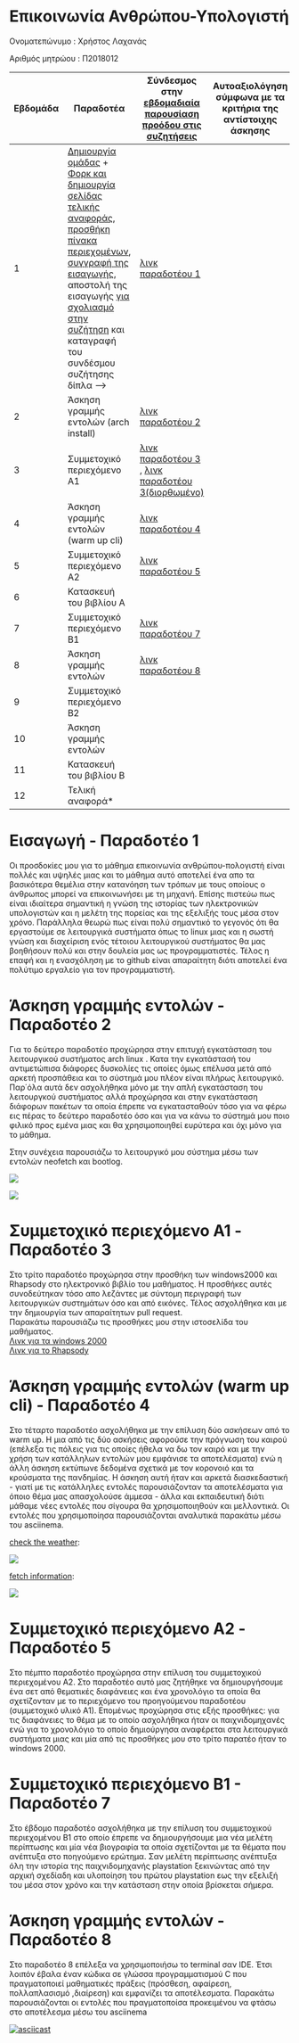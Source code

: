 # Επικοινωνία Ανθρώπου-Υπολογιστή
Ονοματεπώνυμο : Χρήστος Λαχανάς

Αριθμός μητρώου : Π2018012

| Εβδομάδα | Παραδοτέα | Σύνδεσμος στην [εβδομαδιαία παρουσίαση προόδου στις συζητήσεις](https://github.com/courses-ionio/help/discussions/categories/show-and-tell) | Αυτοαξιολόγηση σύμφωνα με τα κριτήρια της αντίστοιχης άσκησης |
| --- | --- | --- | --- |
| 1 |  [Δημιουργία ομάδας](https://github.com/courses-ionio/hci/discussions/1794) + [Φορκ και δημιουργία σελίδας τελικής αναφοράς](https://courses-ionio.github.io/help/guide/), [προσθήκη πίνακα περιεχομένων](https://raw.githubusercontent.com/courses-ionio/hci/master/README.md), [συγγραφή της εισαγωγής](https://courses-ionio.github.io/help/intro/), αποστολή της εισαγωγής [για σχολιασμό στην συζήτηση](https://github.com/courses-ionio/help/discussions/categories/show-and-tell) και καταγραφή του συνδέσμου συζήτησης δίπλα --> | [λινκ παραδοτέου 1](https://github.com/courses-ionio/help/discussions/888) | |
| 2 | Άσκηση γραμμής εντολών (arch install) |[λινκ παραδοτέου 2](https://github.com/courses-ionio/help/discussions/1163) | |
| 3 | Συμμετοχικό περιεχόμενο A1 |[λινκ παραδοτέου 3](https://github.com/courses-ionio/help/discussions/1219) , [λινκ παραδοτέου 3(διορθωμένο)](https://github.com/courses-ionio/help/discussions/1260)| |
| 4 | Άσκηση γραμμής εντολών (warm up cli) |[λινκ παραδοτέου 4](https://github.com/courses-ionio/help/discussions/1313)| |
| 5 | Συμμετοχικό περιεχόμενο A2 |[λινκ παραδοτέου 5](https://github.com/courses-ionio/help/discussions/1556) | |
| 6 | Κατασκευή του βιβλίου Α | | |
| 7 | Συμμετοχικό περιεχόμενο B1 |[λινκ παραδοτέου 7](https://github.com/courses-ionio/help/discussions/1695) | |
| 8 | Άσκηση γραμμής εντολών |[λινκ παραδοτέου 8](https://github.com/courses-ionio/help/discussions/1776) | |
| 9 | Συμμετοχικό περιεχόμενο B2 | | |
| 10 | Άσκηση γραμμής εντολών | | |
| 11 | Κατασκευή του βιβλίου Β | | |
| 12 | Τελική αναφορά* | | |

 # Εισαγωγή - Παραδοτέο 1
 Οι προσδοκίες μου για το μάθημα επικοινωνία ανθρώπου-πολογιστή είναι πολλές και υψηλές μιας και το μάθημα αυτό αποτελεί ένα απο τα βασικότερα θεμέλια 
 στην κατανόηση των τρόπων με τους οποίους ο άνθρωπος μπορεί να επικοινωνήσει με τη μηχανή. Επίσης πιστεύω πως είναι ιδιαίτερα σημαντική η γνώση της ιστορίας
 των ηλεκτρονικών υπολογιστών και η μελέτη της πορείας και της εξελιξής τους μέσα στον χρόνο.
 Παράλληλα θεωρώ πως είναι πολύ σημαντικό το γεγονός ότι θα 
 εργαστούμε σε λειτουργικά συστήματα όπως το linux μιας και η σωστή γνώση και διαχείριση ενός τέτοιου λειτουργικού συστήματος θα μας βοηθήσουν πολύ και στην
 δουλεία μας ως προγραμματιστές. Τέλος η επαφή και η ενασχόληση με το github είναι απαραίτητη διότι αποτελεί 
 ένα πολύτιμο εργαλείο για τον προγραμματιστή.

# Άσκηση γραμμής εντολών - Παραδοτέο 2
Για το δεύτερο παραδοτέο προχώρησα στην επιτυχή εγκατάσταση του λειτουργικού συστήματος arch linux . Κατα την εγκατάστασή του αντιμετώπισα διάφορες δυσκολίες τις οποίες όμως επέλυσα μετά από αρκετή προσπάθεια και το σύστημά μου πλέον είναι πλήρως λειτουργικό. Παρ΄όλα αυτά δεν ασχολήθηκα μόνο με την απλή εγκατάσταση του λειτουργκού συστήματος αλλά προχώρησα και στην εγκατάσταση διάφορων πακέτων τα οποία έπρεπε να εγκατασταθούν τόσο για να φέρω εις πέρας το δεύτερο παραδοτέο όσο και για να κάνω το σύστημά μου ποιο φιλικό προς εμένα μιας και θα χρησιμοποιηθεί ευρύτερα και όχι μόνο για το μάθημα.

Στην συνέχεια παρουσιάζω το λειτουργικό μου σύστημα μέσω των εντολών neofetch και bootlog.

<a href="https://asciinema.org/a/kD3Ai7UQdS3VNRlAbrnjYx6ik" target="_blank"><img src="https://asciinema.org/a/kD3Ai7UQdS3VNRlAbrnjYx6ik.svg" /></a>

<a href="https://asciinema.org/a/n6zjtWyjE8VvcvdpVxEWyyKwH" target="_blank"><img src="https://asciinema.org/a/n6zjtWyjE8VvcvdpVxEWyyKwH.svg" /></a>

# Συμμετοχικό περιεχόμενο A1 - Παραδοτέο 3
Στο τρίτο παραδοτέο προχώρησα στην προσθήκη των windows2000 και Rhapsody στο ηλεκτρονικό βιβλίο του μαθήματος.
Η προσθήκες αυτές συνοδεύτηκαν τόσο απο λεζάντες με σύντομη περιγραφή των λειτουργικών συστημάτων όσο και από εικόνες.
Τέλος ασχολήθηκα και με την δημιουργία των απαραίτητων pull request.                                                                         
Παρακάτω παρουσιάζω τις προσθήκες μου στην ιστοσελίδα του μαθήματος.                                                         
[Λινκ για τα windows 2000](https://invicta-team-project.netlify.app/gallery/windows2000/?fbclid=IwAR21nAZ0z5TGrG01HGQd6KZMi4K39fSPNmHjRgy0Au-3hfy15K4cz7iwXqw)      
[Λινκ για το Rhapsody](https://invicta-team-project.netlify.app/gallery/rhapsody/?fbclid=IwAR2OyJ0U6biAgMvWZFGMzm9AF_xbRyOL0HhhqeJedcXKcqWOgbFz1BmFB4E)

# Άσκηση γραμμής εντολών (warm up cli) - Παραδοτέο 4
Στο τέταρτο παραδοτέο ασχολήθηκα με την επίλυση δύο ασκήσεων από το warm up. Η μια από τις δύο ασκήσεις αφορούσε την πρόγνωση του καιρού (επέλεξα τις πόλεις για τις οποίες ήθελα να δω τον καιρό και με την χρήση των κατάλληλων εντολών μου εμφάνισε τα αποτελέσματα) ενώ η άλλη άσκηση εκτύπωνε δεδομένα σχετικά με τον κορονοιό και τα κρούσματα της πανδημίας. Η άσκηση αυτή ήταν και αρκετά διασκεδαστική - γιατί με τις κατάλληλες εντολές παρουσιάζονταν τα αποτελέσματα για όποιο θέμα μας απασχολούσε άμμεσα - άλλα και εκπαιδευτική διότι μάθαμε νέες εντολές που σίγουρα θα χρησιμοποιηθούν και μελλοντικά. Οι εντολές που χρησιμοποίησα παρουσιάζονται αναλυτικά παρακάτω μέσω του asciinema.

[check the weather](https://github.com/chubin/wttr.in):

<a href="https://asciinema.org/a/e59zjFMIoWl39gBT0udJo6VUy" target="_blank"><img src="https://asciinema.org/a/e59zjFMIoWl39gBT0udJo6VUy.svg" /></a>

[fetch information](https://github.com/chubin/awesome-console-services):

<a href="https://asciinema.org/a/PSkj8rLP6ujJR5XzNgHUemYy8" target="_blank"><img src="https://asciinema.org/a/PSkj8rLP6ujJR5XzNgHUemYy8.svg" /></a>

# Συμμετοχικό περιεχόμενο A2 - Παραδοτέο 5
Στο πέμπτο παραδοτέο προχώρησα στην επίλυση του συμμετοχικού περιεχομένου Α2. Στο παραδοτέο αυτό μας ζητήθηκε να δημιουργήσουμε ένα σετ από θεματικές διαφάνειες και ένα χρονολόγιο τα οποία θα σχετίζονταν με το περιεχόμενο του προηγούμενου παραδοτέου (συμμετοχικό υλικό Α1). Επομένως προχώρησα στις εξής προσθήκες: για τις διαφάνειες το θέμα με το οποίο ασχολήθηκα ήταν οι παιχνιδομηχανές ενώ για το χρονολόγιο το οποίο δημιούργησα αναφέρεται στα λειτουργικά συστήματα μιας και μία από τις προσθήκες μου στο τρίτο παρατέο ήταν το windows 2000.

# Συμμετοχικό περιεχόμενο Β1 - Παραδοτέο 7
Στο έβδομο παραδοτέο ασχολήθηκα με την επίλυση του συμμετοχικού περιεχομένου Β1 στο οποίο έπρεπε να δημιουργήσουμε μια νέα μελέτη περίπτωσης και μία νέα βιογραφία τα οποία σχετίζονται με τα θέματα που ανέπτυξα στο ποηγούμενο ερώτημα. Σαν μελέτη περίπτωσης ανέπτυξα όλη την ιστορία της παιχνιδομηχανής playstation ξεκινώντας από την αρχική σχεδίαδη και υλοποίηση του πρώτου playstation εως την εξελιξή του μέσα στον χρόνο και την κατάσταση στην οποία βρίσκεται σήμερα.

# Άσκηση γραμμής εντολών - Παραδοτέο 8
Στο παραδοτέο 8 επέλεξα να χρησιμοποιήσω το terminal σαν IDE. Έτσι λοιπόν έβαλα έναν κώδικα σε γλώσσα προγραμματισμού C  που πραγματοποιεί μαθηματικές πράξεις (πρόσθεση, αφαίρεση, πολλαπλασισμό ,διαίρεση) και εμφανίζει τα αποτέλεσματα.
Παρακάτω παρουσιάζονται οι εντολές που πραγματοποίσα προκειμένου να φτάσω στο αποτέλεσμα μέσω του asciinema

[![asciicast](https://asciinema.org/a/yJGwl33Q6UKTvvBmw3u11PRPM.svg)](https://asciinema.org/a/yJGwl33Q6UKTvvBmw3u11PRPM)
